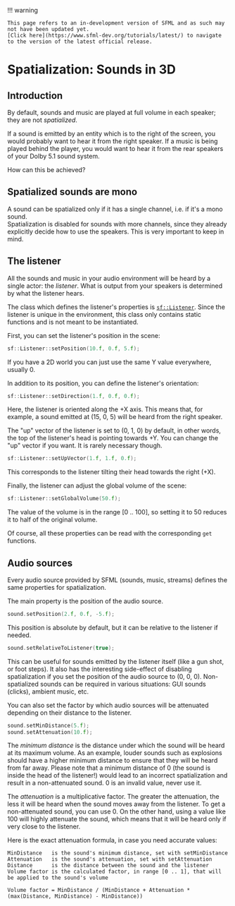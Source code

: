 !!! warning

    This page refers to an in-development version of SFML and as such may not have been updated yet.  
    [Click here](https://www.sfml-dev.org/tutorials/latest/) to navigate to the version of the latest official release.

# Spatialization: Sounds in 3D

## Introduction

By default, sounds and music are played at full volume in each speaker; they are not _spatialized_.

If a sound is emitted by an entity which is to the right of the screen, you would probably want to hear it from the right speaker. If a music is being played behind the player, you would want to hear it from the rear speakers of your Dolby 5.1 sound system.

How can this be achieved?

## Spatialized sounds are mono

A sound can be spatialized only if it has a single channel, i.e. if it's a mono sound.  
Spatialization is disabled for sounds with more channels, since they already explicitly decide how to use the speakers. This is very important to keep in mind.

## The listener

All the sounds and music in your audio environment will be heard by a single actor: the _listener_. What is output from your speakers is determined by what the listener hears.

The class which defines the listener's properties is [`sf::Listener`](https://www.sfml-dev.org/documentation/3.0.0/classsf_1_1Listener.php "sf::Listener documentation"). Since the listener is unique in the environment, this class only contains static functions and is not meant to be instantiated.

First, you can set the listener's position in the scene:

```cpp
sf::Listener::setPosition(10.f, 0.f, 5.f);
```

If you have a 2D world you can just use the same Y value everywhere, usually 0.

In addition to its position, you can define the listener's orientation:

```cpp
sf::Listener::setDirection(1.f, 0.f, 0.f);
```

Here, the listener is oriented along the +X axis. This means that, for example, a sound emitted at (15, 0, 5) will be heard from the right speaker.

The "up" vector of the listener is set to (0, 1, 0) by default, in other words, the top of the listener's head is pointing towards +Y. You can change the "up" vector if you want. It is rarely necessary though.

```cpp
sf::Listener::setUpVector(1.f, 1.f, 0.f);
```

This corresponds to the listener tilting their head towards the right (+X).

Finally, the listener can adjust the global volume of the scene:

```cpp
sf::Listener::setGlobalVolume(50.f);
```

The value of the volume is in the range [0 .. 100], so setting it to 50 reduces it to half of the original volume.

Of course, all these properties can be read with the corresponding `get` functions.

## Audio sources

Every audio source provided by SFML (sounds, music, streams) defines the same properties for spatialization.

The main property is the position of the audio source.

```cpp
sound.setPosition(2.f, 0.f, -5.f);
```

This position is absolute by default, but it can be relative to the listener if needed.

```cpp
sound.setRelativeToListener(true);
```

This can be useful for sounds emitted by the listener itself (like a gun shot, or foot steps). It also has the interesting side-effect of disabling spatialization if you set the position of the audio source to (0, 0, 0). Non-spatialized sounds can be required in various situations: GUI sounds (clicks), ambient music, etc.

You can also set the factor by which audio sources will be attenuated depending on their distance to the listener.

```cpp
sound.setMinDistance(5.f);
sound.setAttenuation(10.f);
```

The _minimum distance_ is the distance under which the sound will be heard at its maximum volume. As an example, louder sounds such as explosions should have a higher minimum distance to ensure that they will be heard from far away. Please note that a minimum distance of 0 (the sound is inside the head of the listener!) would lead to an incorrect spatialization and result in a non-attenuated sound. 0 is an invalid value, never use it.

The _attenuation_ is a multiplicative factor. The greater the attenuation, the less it will be heard when the sound moves away from the listener. To get a non-attenuated sound, you can use 0. On the other hand, using a value like 100 will highly attenuate the sound, which means that it will be heard only if very close to the listener.

Here is the exact attenuation formula, in case you need accurate values:

```
MinDistance   is the sound's minimum distance, set with setMinDistance
Attenuation   is the sound's attenuation, set with setAttenuation
Distance      is the distance between the sound and the listener
Volume factor is the calculated factor, in range [0 .. 1], that will be applied to the sound's volume

Volume factor = MinDistance / (MinDistance + Attenuation * (max(Distance, MinDistance) - MinDistance))
```

